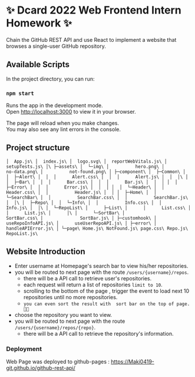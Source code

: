 # ✨ Dcard 2022 Web Frontend Intern Homework ✨

Chain the GitHub REST API and use React to implement a website that browses a single-user GitHub repository.


## Available Scripts

In the project directory, you can run:

### `npm start`

Runs the app in the development mode.\
Open [http://localhost:3000](http://localhost:3000) to view it in your browser.

The page will reload when you make changes.\
You may also see any lint errors in the console.

## Project structure
`
│  App.js\
│  index.js\
│  logo.svg\
│  reportWebVitals.js\
│  setupTests.js\
│\
├─assets\
│  └─img\
│          hero.png\
│          no-data.png\
│          not-found.png\
│
├─component\
│  ├─Common\
│  │  ├─Alert\
│  │  │      Alert.css\
│  │  │      Alert.js\
│  │  │\
│  │  ├─Bar\
│  │  │      Bar.css\
│  │  │      Bar.js\
│  │  │
│  │  ├─Error\
│  │  │      Error.js\
│  │  │
│  │  └─Header\
│  │          Header.css\
│  │          Header.js\
│  │
│  ├─Home\
│  │  └─SearchBar\
│  │          SearchBar.css\
│  │          SearchBar.js\
│  │\
│  ├─Repo\
│  │  └─Info\
│  │          Info.css\
│  │          Info.js\
│  │\
│  └─RepoList\
│      ├─List\
│      │      List.css\
│      │      List.js\
│      │\
│      └─SortBar\
│              SortBar.css\
│              SortBar.js\
│
├─customhook\
│      useRepoInfoAPI.js\
│      useUserRepoAPI.js\
│
├─error\
│      handleAPIError.js\
│
└─page\
        Home.js\
        NotFound.js\
        page.css\
        Repo.js\
        RepoList.js\
`
## Website Introduction

* Enter username at Homepage's search bar to view his/her repositories.
* you will be routed to  next page with the route  `/users/{username}/repos`.
  * there will be a API call to retrieve user's repositories.
  * each request will return a list of repositories `limit to 10`.
  * scrolling to the bottom of the page , trigger the event to load next 10 repositories until no more repositories.
  * `you can even sort the result with  sort bar on the top of page.🙌🙌`
* choose the repository you want to view.
* you will be routed to  next page with the route  `/users/{username}/repos/{repo}`.
  * there will be a API call to retrieve the repository's information.


### Deployment

Web Page was deployed to github-pages : https://Maki0419-git.github.io/github-rest-api/ 

